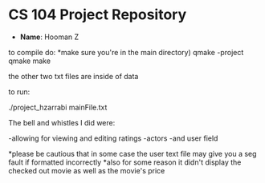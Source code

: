 # CS 104 Project Repository

- **Name**: Hooman Z




to compile do:
*make sure you're in the main directory)
qmake -project
qmake
make



the other two txt files are inside of data


to run:

./project_hzarrabi mainFile.txt


The bell and whistles I did were:

-allowing for viewing and editing ratings
-actors
-and user field

*please be cautious that in some case the user text file may give you a seg fault if formatted incorrectly
*also for some reason it didn't display the checked out movie as well as the movie's price





